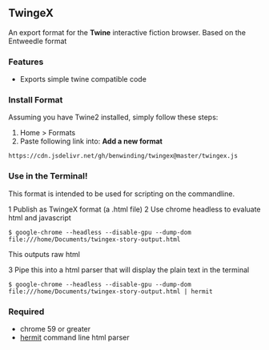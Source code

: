 ## TwingeX
An export format for the **Twine** interactive fiction browser. Based on the Entweedle format

### Features
- Exports simple twine compatible code

### Install Format
Assuming you have Twine2 installed, simply follow these steps:

1. Home > Formats
2. Paste following link into: **Add a new format**

`https://cdn.jsdelivr.net/gh/benwinding/twingex@master/twingex.js`

### Use in the Terminal!
This format is intended to be used for scripting on the commandline.

1 Publish as TwingeX format (a .html file)
2 Use chrome headless to evaluate html and javascript

`$ google-chrome --headless --disable-gpu --dump-dom file:///home/Documents/twingex-story-output.html`

This outputs raw html

3 Pipe this into a html parser that will display the plain text in the terminal

`$ google-chrome --headless --disable-gpu --dump-dom file:///home/Documents/twingex-story-output.html | hermit`

### Required
- chrome 59 or greater
- [hermit](https://github.com/thlorenz/hermit) command line html parser